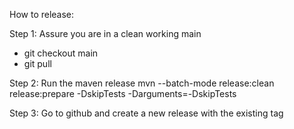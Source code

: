 How to release:

Step 1: Assure you are in a clean working main
- git checkout main
- git pull

Step 2: Run the maven release
mvn --batch-mode release:clean release:prepare -DskipTests -Darguments=-DskipTests

Step 3: Go to github and create a new release with the existing tag